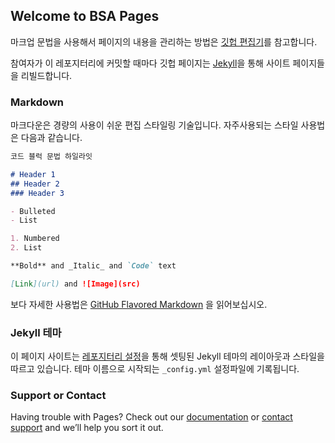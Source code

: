 ## Welcome to BSA Pages

마크업 문법을 사용해서 페이지의 내용을 관리하는 방법은 [깃헙 편집기](https://github.com/BSAKorea/study/edit/master/README.md)를 참고합니다.

참여자가 이 레포지터리에 커밋할 때마다 깃헙 페이지는 [Jekyll](https://jekyllrb.com/)을 통해 사이트 페이지들을 리빌드합니다.

### Markdown

마크다운은 경량의 사용이 쉬운 편집 스타일링 기술입니다. 자주사용되는 스타일 사용법은 다음과 같습니다.

```markdown
코드 블럭 문법 하일라잇

# Header 1
## Header 2
### Header 3

- Bulleted
- List

1. Numbered
2. List

**Bold** and _Italic_ and `Code` text

[Link](url) and ![Image](src)
```

보다 자세한 사용법은 [GitHub Flavored Markdown](https://guides.github.com/features/mastering-markdown/) 을 읽어보십시오.

### Jekyll 테마

이 페이지 사이트는 [레포지터리 설정](https://github.com/BSAKorea/study/settings)을 통해 셋팅된 Jekyll 테마의 레이아웃과 스타일을 따르고 있습니다. 테마 이름으로 시작되는 `_config.yml` 설정파일에 기록됩니다.

### Support or Contact

Having trouble with Pages? Check out our [documentation](https://help.github.com/categories/github-pages-basics/) or [contact support](https://github.com/contact) and we’ll help you sort it out.
